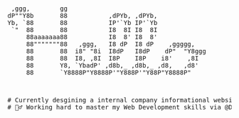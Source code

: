  <pre>
 
 ,ggg,        gg                                     
dP""Y8b       88           ,dPYb, ,dPYb,             
Yb, `88       88           IP'`Yb IP'`Yb             
 `"  88       88           I8  8I I8  8I             
     88aaaaaaa88           I8  8' I8  8'             
     88"""""""88   ,ggg,   I8 dP  I8 dP    ,ggggg,   
     88       88  i8" "8i  I8dP   I8dP    dP"  "Y8ggg
     88       88  I8, ,8I  I8P    I8P    i8'    ,8I  
     88       Y8, `YbadP' ,d8b,_ ,d8b,_ ,d8,   ,d8'  
     88       `Y8888P"Y8888P'"Y888P'"Y88P"Y8888P"    
                                                                              
 </pre>
     
 <pre>
# Currently desgining a internal company informational website for 10Bis!
# 🏋️‍♂️ Working hard to master my Web Development skills via @Developer_Institue_IL
</pre>
     
     
     
     
     


<!--
**MiniManch/MiniManch** is a ✨ _special_ ✨ repository because its `README.md` (this file) appears on your GitHub profile.

Here are some ideas to get you started:

- 🔭 I’m currently working on ...
- 🌱 I’m currently learning ...
- 👯 I’m looking to collaborate on ...
- 🤔 I’m looking for help with ...
- 💬 Ask me about ...
- 📫 How to reach me: ...
- 😄 Pronouns: ...
- ⚡ Fun fact: ...
-->
